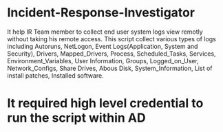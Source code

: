 # Incident-Response-Investigator
It help IR Team member to collect end user system logs view remotly without taking his remote access.
This script collect various types of logs including Autoruns, NetLogon, Event Logs(Application, System and Security), Drivers, Mapped_Drivers, Process, Scheduled_Tasks, Services, Environment_Variables, User Information, Groups, Logged_on_User, Network_Configs, Share Drives, Abous Disk, System_Information, List of install patches, Installed software.

# It required high level credential to run the script within AD
